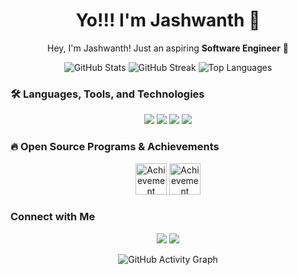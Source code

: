 <h1 align="center"> Yo!!! I'm Jashwanth 👋 </h1>

<p align="center">Hey, I'm Jashwanth! Just an aspiring <strong>Software Engineer</strong> 🚀</p>

<p align="center">
   <img src="https://github-readme-stats.vercel.app/api?username=jashwanthbavandlapalli&show_icons=true&count_private=true&hide_border=true&theme=radical" alt="GitHub Stats">
   <img src="https://github-readme-streak-stats.herokuapp.com/?user=jashwanthbavandlapalli&hide_border=true&theme=radical" alt="GitHub Streak">
   <img src="https://github-readme-stats.vercel.app/api/top-langs/?username=jashwanthbavandlapalli&layout=compact&hide_border=true&theme=radical" alt="Top Languages">
</p>

### 🛠️ Languages, Tools, and Technologies
<p align="center">
   <img src="https://img.shields.io/badge/Python-3776AB?style=for-the-badge&logo=python&logoColor=white"/>
   <img src="https://img.shields.io/badge/JavaScript-F7DF1E?style=for-the-badge&logo=javascript&logoColor=black"/>
   <img src="https://img.shields.io/badge/C%20-00599C?style=for-the-badge&logo=c&logoColor=white"/>
   <img src="https://img.shields.io/badge/React-20232A?style=for-the-badge&logo=react&logoColor=61DAFB"/>
   <!-- Add more as needed -->
</p>

### 🔥 Open Source Programs & Achievements
<p align="center">
   <img src="YOUR_ACHIEVEMENT_ICON_URL" alt="Achievement Badge" width="50">
   <img src="YOUR_ACHIEVEMENT_ICON_URL" alt="Achievement Badge" width="50">
   <!-- Add more badges for your achievements -->
</p>

### Connect with Me
<p align="center">
   <a href="https://www.linkedin.com/in/jashwanthbavandlapalli/"><img src="https://img.shields.io/badge/LinkedIn-0077B5?style=for-the-badge&logo=linkedin&logoColor=white"></a>
   <a href="https://github.com/jashwanthbavandlapalli"><img src="https://img.shields.io/badge/GitHub-181717?style=for-the-badge&logo=github&logoColor=white"></a>
   <!-- Add more links as needed -->
</p>

<p align="center">
   <img src="https://activity-graph.herokuapp.com/graph?username=jashwanthbavandlapalli&bg_color=0d1117&color=58a6ff&line=58a6ff&point=f4a261&area=true&hide_border=true" alt="GitHub Activity Graph" />
</p>

